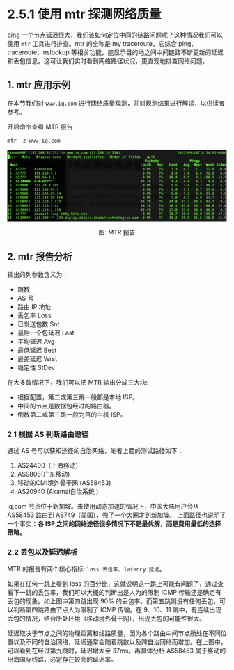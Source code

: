 # 2.5.1 使用 mtr 探测网络质量

ping 一个节点延迟很大，我们该如何定位中间的链路问题呢？这种情况我们可以使用 `mtr` 工具进行排查。mtr 的全称是 my traceroute，它综合 ping、traceroute、nslookup 等相关功能，能显示目的地之间中间链路不断更新的延迟和丢包信息。这可让我们实时看到网络路径状况，更直观地排查网络问题。

## 1. mtr 应用示例

在本节我们对 `www.iq.com` 进行网络质量观测，并对观测结果进行解读，以供读者参考。

开启命令查看 MTR 报告

```
mtr -z www.iq.com
```
<div  align="center">
	<img src="../assets/mtr.png" width = "600"  align=center />
	<p>图: MTR 报告</p>
</div>


## 2. mtr 报告分析

输出的列参数含义为：

- 跳数
- AS 号
- 路由 IP 地址
- 丢包率 Loss
- 已发送包数 Snt
- 最后一个包延迟 Last
- 平均延迟 Avg
- 最低延迟 Best
- 最差延迟 Wrst
- 稳定性 StDev

在大多数情况下，我们可以把 MTR 输出分成三大块:

- 根据配置，第二或第三跳一般都是本地 ISP。
- 中间的节点是数据包经过的路由器。
- 倒数第二或第三跳一般为目的主机 ISP。

### 2.1 根据 AS 判断路由途径

通过 AS 号可以获知途径的自治网络，笔者上面的测试路径如下：

1. AS24400（上海移动）
2. AS9808(广东移动)
3. 移动的CMI境外骨干网 (AS58453)
4. AS20940 (Akamai自治系统 )  

iq.com 节点位于新加坡。未使用动态加速的情况下，中国大陆用户会从 AS58453 路由到 AS749（美国），兜了一个大圈才到新加坡。
上面路径也说明了一个事实：**各 ISP 之间的网络途径很多情况下不是最优解，而是费用最低的选择策略。**

### 2.2 丢包以及延迟解析

MTR 的报告有两个核心指标: `loss 丢包率`、`latency 延迟`。

如果在任何一跳上看到 loss 的百分比，这就说明这一跳上可能有问题了，通过查看下一跳的丢包率，我们可以大概的判断出是人为的限制 ICMP 传输还是确定有丢包的现象。如上图中第四跳出现 90% 的丢包率，而第五跳则没有任何丢包，可以判断第四跳路由节点人为限制了 ICMP 传输。在 9、10、11 跳中，有连续出现丢包的情况，结合所处环境（移动境外骨干网），出现丢包的可能性很大。

延迟取决于节点之间的物理距离和线路质量，因为各个路由中间节点所处在不同位置以及不同的自治网络，延迟通常会随着跳数以及跨自治网络而增加。在上图中，可以看到在经过第九跳时，延迟增大至 37ms。再具体分析 AS58453 属于移动的出海国际线路，必定存在较高的延迟率。
